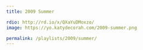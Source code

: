 ```yaml
---
title: 2009 Summer

rdio: http://rd.io/x/QXaYuDMoxzo/
image: https://yo.katydecorah.com/2009-summer.png

permalink: /playlists/2009/summer/
---
```

